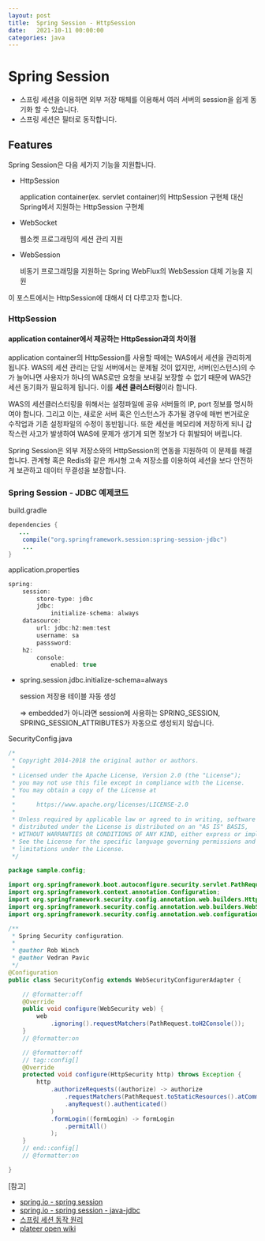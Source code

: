```yaml
---
layout: post
title:  Spring Session - HttpSession
date:   2021-10-11 00:00:00
categories: java
---
```



# Spring Session

- 스프링 세션을 이용하면 외부 저장 매체를 이용해서 여러 서버의 session을 쉽게 동기화 할 수 있습니다.
- 스프링 세션은 필터로 동작합니다.

## Features

Spring Session은 다음 세가지 기능을 지원합니다. 

- HttpSession

  application container(ex. servlet container)의 HttpSession 구현체 대신 Spring에서 지원하는 HttpSession 구현체

- WebSocket

  웹소켓 프로그래밍의 세션 관리 지원

- WebSession

  비동기 프로그래밍을 지원하는 Spring WebFlux의 WebSession 대체 기능을 지원



이 포스트에서는 HttpSession에 대해서 더 다루고자 합니다.

### HttpSession

#### application container에서 제공하는 HttpSession과의 차이점

application container의 HttpSession를 사용할 때에는 WAS에서 세션을 관리하게 됩니다. WAS의 세션 관리는 단일 서버에서는 문제될 것이 없지만, 서버(인스턴스)의 수가 늘어나면 사용자가 하나의 WAS로만 요청을 보내길 보장할 수 없기 때문에 WAS간 세션 동기화가 필요하게 됩니다. 이를 **세션 클러스터링**이라 합니다.

WAS의 세션클러스터링을 위해서는 설정파일에 공유 서버들의 IP, port 정보를 명시하여야 합니다. 그리고 이는, 새로운 서버 혹은 인스턴스가 추가될 경우에 매번 번거로운 수작업과 기존 설정파일의 수정이 동반됩니다. 또한 세션을 메모리에 저장하게 되니 갑작스런 사고가 발생하여 WAS에 문제가 생기게 되면 정보가 다 휘발되어 버립니다.

Spring Session은 외부 저장소와의 HttpSession의 연동을 지원하여 이 문제를 해결합니다. 관계형 혹은 Redis와 같은 캐시형 고속 저장소를 이용하여 세션을 보다 안전하게 보관하고 데이터 무결성을 보장합니다. 



### Spring Session - JDBC 예제코드



build.gradle

```java
dependencies {
   ...
    compile("org.springframework.session:spring-session-jdbc")
	...
}
```



application.properties

```java
spring:
    session:
        store-type: jdbc
        jdbc:
            initialize-schema: always
    datasource:
        url: jdbc:h2:mem:test
        username: sa
        passsword:
    h2:
        console:
            enabled: true
```

- spring.session.jdbc.initialize-schema=always 

  session 저장용 테이블 자동 생성

  =>  embedded가 아니라면 session에 사용하는 SPRING_SESSION, SPRING_SESSION_ATTRIBUTES가 자동으로 생성되지 않습니다.



SecurityConfig.java

```java
/*
 * Copyright 2014-2018 the original author or authors.
 *
 * Licensed under the Apache License, Version 2.0 (the "License");
 * you may not use this file except in compliance with the License.
 * You may obtain a copy of the License at
 *
 *      https://www.apache.org/licenses/LICENSE-2.0
 *
 * Unless required by applicable law or agreed to in writing, software
 * distributed under the License is distributed on an "AS IS" BASIS,
 * WITHOUT WARRANTIES OR CONDITIONS OF ANY KIND, either express or implied.
 * See the License for the specific language governing permissions and
 * limitations under the License.
 */

package sample.config;

import org.springframework.boot.autoconfigure.security.servlet.PathRequest;
import org.springframework.context.annotation.Configuration;
import org.springframework.security.config.annotation.web.builders.HttpSecurity;
import org.springframework.security.config.annotation.web.builders.WebSecurity;
import org.springframework.security.config.annotation.web.configuration.WebSecurityConfigurerAdapter;

/**
 * Spring Security configuration.
 *
 * @author Rob Winch
 * @author Vedran Pavic
 */
@Configuration
public class SecurityConfig extends WebSecurityConfigurerAdapter {

	// @formatter:off
	@Override
	public void configure(WebSecurity web) {
		web
			.ignoring().requestMatchers(PathRequest.toH2Console()); 
	}
	// @formatter:on

	// @formatter:off
	// tag::config[]
	@Override
	protected void configure(HttpSecurity http) throws Exception {
		http
			.authorizeRequests((authorize) -> authorize
				.requestMatchers(PathRequest.toStaticResources().atCommonLocations()).permitAll()
				.anyRequest().authenticated()
			)
			.formLogin((formLogin) -> formLogin
				.permitAll()
			);
	}
	// end::config[]
	// @formatter:on

}
```


[참고]

- [spring.io - spring session](https://spring.io/projects/spring-session)
- [spring.io - spring session - java-jdbc](https://docs.spring.io/spring-session/docs/current/reference/html5/guides/java-jdbc.html)
- [스프링 세션 동작 원리](https://thecodinglog.github.io/spring-session/2020/08/07/filter-chain.html)
- [plateer open wiki](http://wiki.x2bee.com/pages/viewpage.action?pageId=8552454)

